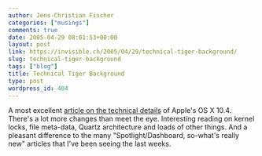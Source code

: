```yaml
---
author: Jens-Christian Fischer
categories: ["musings"]
comments: true
date: 2005-04-29 08:01:53+00:00
layout: post
link: https://invisible.ch/2005/04/29/technical-tiger-background/
slug: technical-tiger-background
tags: ["blog"]
title: Technical Tiger Background
type: post
wordpress_id: 404
---
```



A most excellent [article on the technical details](https://arstechnica.com/reviews/os/macosx-10.4.ars/1) of Apple's OS X 10.4. There's a lot more changes than meet the eye. Interesting reading on kernel locks, file meta-data, Quartz architecture and loads of other things. And a pleasant difference to the many "Spotlight/Dashboard, so-what's really new" articles that I've been seeing the last weeks.

